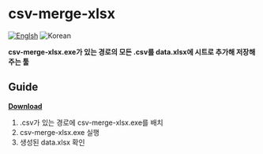 ﻿# csv-merge-xlsx
[![Englsh](https://img.shields.io/badge/Language-English-blue.svg)](README.md)
![Korean](https://img.shields.io/badge/Language-Korean-lightgrey.svg)

**csv-merge-xlsx.exe가 있는 경로의 모든 .csv를 data.xlsx에 시트로 추가해 저장해주는 툴**

## Guide
**[Download](https://github.com/mousedoc/c-sharp-csv-merge-xlsx/releases/download/v1.0/csv-merge-xlsx.exe)**
1. .csv가 있는 경로에 csv-merge-xlsx.exe를 배치
2. csv-merge-xlsx.exe 실행
3. 생성된 data.xlsx 확인
